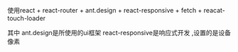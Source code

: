 使用react + react-router + ant.design + react-responsive + fetch + reacat-touch-loader

其中 ant.design是所使用的ui框架
     react-responsive是响应式开发 ,设置的是设备像素
